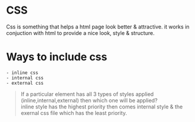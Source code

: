 # CSS

Css is something that helps a html page look better & attractive. it works in conjuction with html to provide a nice look, style & structure.

# Ways to include css

```
- inline css
- internal css
- external css
```

> If a particular element has all 3 types of styles applied (inline,internal,external) then which one will be applied?
> <br>inline style has the highest priority then comes internal style & the exernal css file which has the least priority.

##
